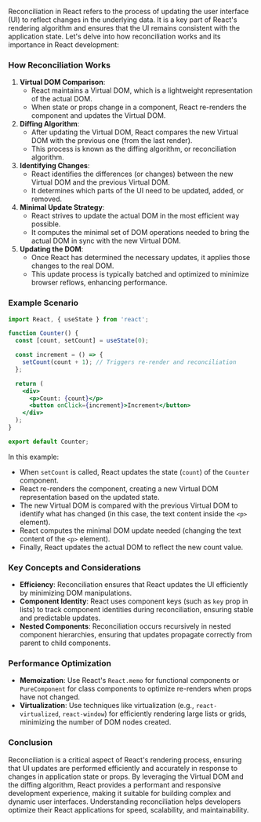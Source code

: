 Reconciliation in React refers to the process of updating the user interface (UI) to reflect changes in the underlying data. It is a key part of React's rendering algorithm and ensures that the UI remains consistent with the application state. Let's delve into how reconciliation works and its importance in React development:

### How Reconciliation Works

1. **Virtual DOM Comparison**:
    - React maintains a Virtual DOM, which is a lightweight representation of the actual DOM.
    - When state or props change in a component, React re-renders the component and updates the Virtual DOM.
2. **Diffing Algorithm**:
    - After updating the Virtual DOM, React compares the new Virtual DOM with the previous one (from the last render).
    - This process is known as the diffing algorithm, or reconciliation algorithm.
3. **Identifying Changes**:
    - React identifies the differences (or changes) between the new Virtual DOM and the previous Virtual DOM.
    - It determines which parts of the UI need to be updated, added, or removed.
4. **Minimal Update Strategy**:
    - React strives to update the actual DOM in the most efficient way possible.
    - It computes the minimal set of DOM operations needed to bring the actual DOM in sync with the new Virtual DOM.
5. **Updating the DOM**:
    - Once React has determined the necessary updates, it applies those changes to the real DOM.
    - This update process is typically batched and optimized to minimize browser reflows, enhancing performance.

### Example Scenario

```jsx
import React, { useState } from 'react';

function Counter() {
  const [count, setCount] = useState(0);

  const increment = () => {
    setCount(count + 1); // Triggers re-render and reconciliation
  };

  return (
    <div>
      <p>Count: {count}</p>
      <button onClick={increment}>Increment</button>
    </div>
  );
}

export default Counter;

```

In this example:

- When `setCount` is called, React updates the state (`count`) of the `Counter` component.
- React re-renders the component, creating a new Virtual DOM representation based on the updated state.
- The new Virtual DOM is compared with the previous Virtual DOM to identify what has changed (in this case, the text content inside the `<p>` element).
- React computes the minimal DOM update needed (changing the text content of the `<p>` element).
- Finally, React updates the actual DOM to reflect the new count value.

### Key Concepts and Considerations

- **Efficiency**: Reconciliation ensures that React updates the UI efficiently by minimizing DOM manipulations.
- **Component Identity**: React uses component keys (such as `key` prop in lists) to track component identities during reconciliation, ensuring stable and predictable updates.
- **Nested Components**: Reconciliation occurs recursively in nested component hierarchies, ensuring that updates propagate correctly from parent to child components.

### Performance Optimization

- **Memoization**: Use React's `React.memo` for functional components or `PureComponent` for class components to optimize re-renders when props have not changed.
- **Virtualization**: Use techniques like virtualization (e.g., `react-virtualized`, `react-window`) for efficiently rendering large lists or grids, minimizing the number of DOM nodes created.

### Conclusion

Reconciliation is a critical aspect of React's rendering process, ensuring that UI updates are performed efficiently and accurately in response to changes in application state or props. By leveraging the Virtual DOM and the diffing algorithm, React provides a performant and responsive development experience, making it suitable for building complex and dynamic user interfaces. Understanding reconciliation helps developers optimize their React applications for speed, scalability, and maintainability.